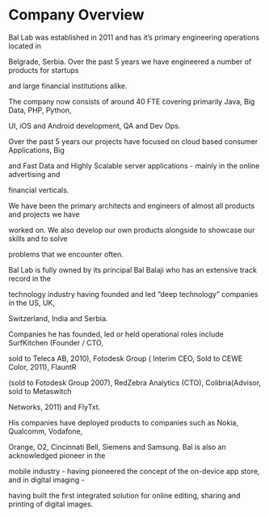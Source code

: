# Company Overview

Bal Lab was established in 2011 and has it’s primary engineering operations located in

Belgrade, Serbia. Over the past 5 years we have engineered a number of products for startups

and large financial institutions alike.



The company now consists of around 40 FTE covering primarily Java, Big Data, PHP, Python,

UI, iOS and Android development, QA and Dev Ops.



Over the past 5 years our projects have focused on cloud based consumer Applications, Big

and Fast Data and Highly Scalable server applications - mainly in the online advertising and

financial verticals.



We have been the primary architects and engineers of almost all products and projects we have

worked on. We also develop our own products alongside to showcase our skills and to solve

problems that we encounter often.



Bal Lab is fully owned by its principal Bal Balaji who has an extensive track record in the

technology industry having founded and led “deep technology” companies in the US, UK,

Switzerland, India and Serbia.



Companies he has founded, led or held operational roles include SurfKitchen \(Founder / CTO,

sold to Teleca AB, 2010\), Fotodesk Group \( Interim CEO, Sold to CEWE Color, 2011\), FlauntR

\(sold to Fotodesk Group 2007\), RedZebra Analytics \(CTO\), Colibria\(Advisor, sold to Metaswitch

Networks, 2011\) and FlyTxt.



His companies have deployed products to companies such as Nokia, Qualcomm, Vodafone,

Orange, O2, Cincinnati Bell, Siemens and Samsung. Bal is also an acknowledged pioneer in the

mobile industry - having pioneered the concept of the on-device app store, and in digital imaging -

having built the first integrated solution for online editing, sharing and printing of digital images.

